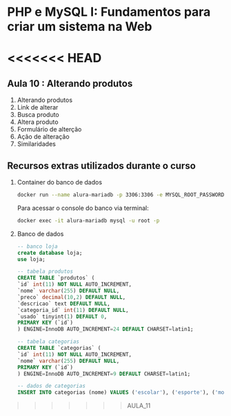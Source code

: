 # PHP e MySQL I: Fundamentos para criar um sistema na Web

<<<<<<< HEAD
=======
## Aula 10 : Alterando produtos

1. Alterando produtos
2. Link de alterar
3. Busca produto
4. Altera produto
5. Formulário de alterção
6. Ação de alteração
7. Similaridades

## Recursos extras utilizados durante o curso

1. Container do banco de dados

    ```bash
    docker run --name alura-mariadb -p 3306:3306 -e MYSQL_ROOT_PASSWORD=1q2w3e4r -d mariadb:latest
    ```

    Para acessar o console do banco via terminal:

    ```bash
    docker exec -it alura-mariadb mysql -u root -p
    ```

2. Banco de dados

    ```sql
    -- banco loja
    create database loja;
    use loja;

    -- tabela produtos
    CREATE TABLE `produtos` (
    `id` int(11) NOT NULL AUTO_INCREMENT,
    `nome` varchar(255) DEFAULT NULL,
    `preco` decimal(10,2) DEFAULT NULL,
    `descricao` text DEFAULT NULL,
    `categoria_id` int(11) DEFAULT NULL,
    `usado` tinyint(1) DEFAULT 0,
    PRIMARY KEY (`id`)
    ) ENGINE=InnoDB AUTO_INCREMENT=24 DEFAULT CHARSET=latin1;

    -- tabela categorias
    CREATE TABLE `categorias` (
    `id` int(11) NOT NULL AUTO_INCREMENT,
    `nome` varchar(255) DEFAULT NULL,
    PRIMARY KEY (`id`)
    ) ENGINE=InnoDB AUTO_INCREMENT=9 DEFAULT CHARSET=latin1;

    -- dados de categorias
    INSERT INTO categorias (nome) VALUES ('escolar'), ('esporte'), ('mobilidade'), ('guloseimas');

    ```
>>>>>>> AULA_11
